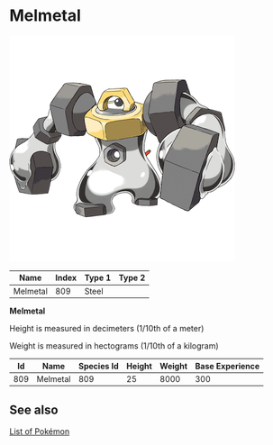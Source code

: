# Melmetal


![Melmetal](images/809.png)

| **Name** | **Index** | **Type 1** | **Type 2** |
|----|----|----|----|
| Melmetal | 809 | Steel  |  |

**Melmetal** 


Height is measured in decimeters (1/10th of a meter)

Weight is measured in hectograms (1/10th of a kilogram)

| **Id** | **Name** | **Species Id** | **Height** | **Weight** | **Base Experience** |
|--------|----------|----------------|------------|------------|---------------------|
| 809 | Melmetal | 809 | 25 | 8000 | 300 |


## See also

[List of Pokémon](../pokemon.md)
